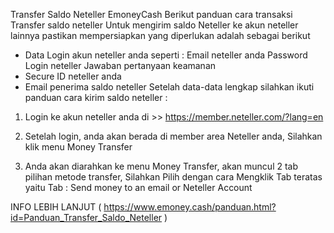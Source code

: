 Transfer Saldo Neteller EmoneyCash
Berikut panduan cara transaksi Transfer saldo neteller 
Untuk mengirim saldo Neteller ke akun neteller lainnya pastikan mempersiapkan yang diperlukan adalah sebagai berikut
* Data Login akun neteller anda seperti :
Email neteller anda
Password Login neteller
Jawaban pertanyaan keamanan
* Secure ID neteller anda
* Email penerima saldo neteller
Setelah data-data lengkap silahkan ikuti panduan cara kirim saldo neteller : 

1. Login ke akun neteller anda di >> https://member.neteller.com/?lang=en
2. Setelah login, anda akan berada di member area Neteller anda, 
Silahkan klik menu Money Transfer



3. Anda akan diarahkan ke menu Money Transfer, akan muncul 2 tab pilihan metode transfer,
Silahkan Pilih dengan cara Mengklik Tab teratas yaitu Tab : Send money to an email or Neteller Account


INFO LEBIH LANJUT ( https://www.emoney.cash/panduan.html?id=Panduan_Transfer_Saldo_Neteller )
